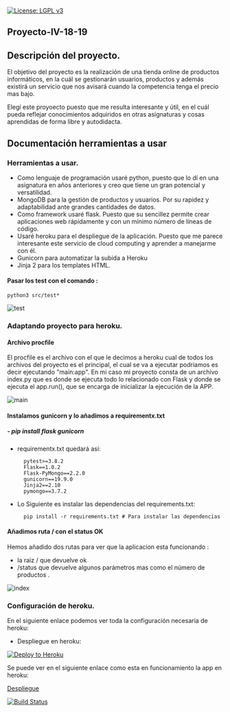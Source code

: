 
[![License: LGPL v3](https://img.shields.io/badge/License-LGPL%20v3-blue.svg)](https://www.gnu.org/licenses/lgpl-3.0)

## Proyecto-IV-18-19

## Descripción del proyecto.

 El objetivo del proyecto es la realización de una tienda online de productos informáticos, en la cuál se gestionarán usuarios, productos y además  existirá un servicio que nos avisará cuando la competencia tenga el precio mas bajo. 

Elegí este proyoecto puesto que me resulta interesante y útil, en el cuál pueda reflejar conocimientos adquiridos en otras asignaturas y cosas aprendidas de forma libre y autodidacta.

## Documentación herramientas a usar
### Herramientas a usar.

 - Como lenguaje de programación usaré python, puesto que lo dí en una asignatura en años anteriores y creo que tiene un gran potencial y versatilidad.
 - MongoDB para la gestión de productos y usuarios. Por su rapidez y adaptabilidad ante grandes cantidades de datos.
 - Como framework usaré flask. Puesto que su sencillez permite crear aplicaciones web rápidamente y con un mínimo número de líneas de código.
 - Usaré heroku para el despliegue de la aplicación. Puesto que me parece interesante este servicio de cloud computing y aprender a manejarme con él.
 - Gunicorn para automatizar la subida a Heroku
 - Jinja 2 para los templates HTML.

#### Pasar los test con el comando :

	python3 src/test*

![test](https://github.com/kaizensamuel/proyecto-IV-18-19/blob/master/documentacion/img/test.png) 

### Adaptando proyecto para heroku.

#### Archivo procfile

El procfile es el archivo con el que le decimos a heroku cual de todos los archivos del proyecto es el principal, el cual se va a ejecutar podriamos es decir ejecutando "main:app". En mi caso mi proyecto consta de un archivo index.py que es donde se ejecuta todo lo relacionado con Flask y donde se ejecuta el app.run(), que se encarga de inicializar la ejecución de la APP.

![main](https://github.com/kaizensamuel/proyecto-IV-18-19/blob/master/documentacion/img/main.jpg) 
  
#### Instalamos gunicorn y lo añadimos a requirementx.txt

##### - pip install flask gunicorn

- requirementx.txt quedará así:

		pytest>=3.8.2
		Flask==1.0.2
		Flask-PyMongo==2.2.0
		gunicorn==19.9.0
		Jinja2==2.10
		pymongo==3.7.2
		
- Lo Siguiente es instalar las dependencias del requirements.txt:
		
		pip install -r requirements.txt # Para instalar las dependencias



#### Añadimos ruta / con el status OK

Hemos añadido dos rutas para ver que la aplicacion esta funcionando :

- la raiz / que devuelve ok
- /status que devuelve algunos parámetros mas como el número de productos .

![index](https://github.com/kaizensamuel/proyecto-IV-18-19/blob/master/documentacion/img/index.jpg) 

### Configuración de heroku.
En el siguiente enlace podemos ver toda la configuración necesaria de heroku:

 
- Despliegue en heroku:
 
 [![Deploy to Heroku](https://www.herokucdn.com/deploy/button.png)](ttps://young-meadow-45069.herokuapp.com/)
  
Se puede  ver en el siguiente enlace como esta en funcionamiento la app en heroku:

[Despliegue](https://young-meadow-45069.herokuapp.com/) 

[![Build Status](https://travis-ci.org/kaizensamuel/proyecto-IV-18-19.svg?branch=master)](https://travis-ci.org/kaizensamuel/proyecto-IV-18-19)
